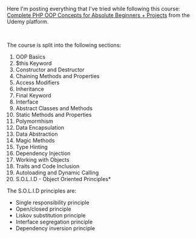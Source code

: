 Here I'm posting everything that I've tried while following this course: [Complete PHP OOP Concepts for Absolute Beginners + Projects](https://www.udemy.com/course/complete-php-oop-tutorials-for-absolute-beginners-projects/)
from the Udemy platform.

<br>

The course is split into the following sections: <br>
1. OOP Basics
2. $this Keyword
3. Constructor and Destructor
4. Chaining Methods and Properties
5. Access Modifiers
6. Inheritance
7. Final Keyword
8. Interface
9. Abstract Classes and Methods
10. Static Methods and Properties
11. Polymormhism
12. Data Encapsulation
13. Data Abstraction
14. Magic Methods
15. Type Hinting
16. Dependency Injection
17. Working with Objects
18. Traits and Code Inclusion
19. Autoloading and Dynamic Calling
20. S.O.L.I.D - Object Oriented Principles*
    <br>


The S.O.L.I.D principles are:
- Single responsibility principle
- Open/closed principle
- Liskov substitution principle
- Interface segregation principle
- Dependency inversion principle
